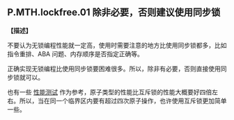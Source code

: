 ## P.MTH.lockfree.01 除非必要，否则建议使用同步锁

**【描述】**

不要认为无锁编程性能就一定高，使用时需要注意的地方比使用同步锁都多，比如指令重排、ABA 问题、内存顺序是否指定正确等。

正确实现无锁编程比使用同步锁要困难很多。所以，除非有必要，否则直接使用同步锁就可以。

也有一些 [性能测试](https://github.com/magiclen/rust-performance-measurement/blob/master/benches/atomic_mutex.rs) 作为参考，原子类型的性能比互斥锁的性能大概要好四倍左右。所以，当在同一个临界区内要有超过四次原子操作，也许使用互斥锁更加简单一些。
